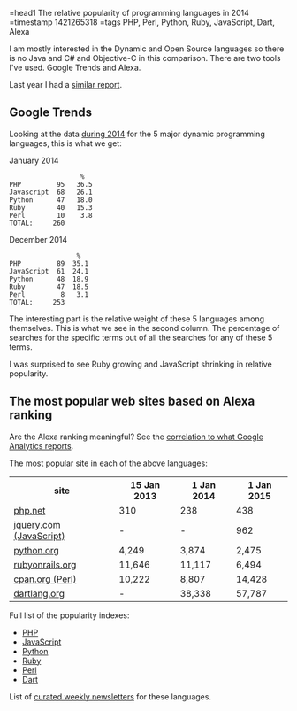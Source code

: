 =head1 The relative popularity of programming languages in 2014
=timestamp 1421265318
=tags PHP, Perl, Python, Ruby, JavaScript, Dart, Alexa



I am mostly interested in the Dynamic and Open Source languages so there is no Java and C# and Objective-C in this comparison.
There are two tools I've used. Google Trends and Alexa.

Last year I had a <a href="/the-popularity-of-perl-in-2013.html">similar report</a>.



<h2>Google Trends</h2>

Looking at the data 
<a href="http://www.google.com/trends/explore#q=perl%2C%20php%2C%20python%20-monty%2C%20ruby%20-pokemon%2C%20javascript&date=1%2F2014%2012m&cmpt=q">during 2014</a>
for the 5 major dynamic programming languages, this is what we get:

January 2014

                      %
    PHP         95   36.5
    Javascript  68   26.1
    Python      47   18.0
    Ruby        40   15.3
    Perl        10    3.8
    TOTAL:     260  

December 2014

                     %
    PHP         89  35.1   
    JavaScript  61  24.1
    Python      48  18.9
    Ruby        47  18.5
    Perl         8   3.1
    TOTAL:     253


The interesting part is the relative weight of these 5 languages among themselves. 
This is what we see in the second column.
The percentage of searches for the specific terms out of all the searches for any of these 5 terms.

I was surprised to see Ruby growing and JavaScript shrinking in relative popularity.

<h2>The most popular web sites based on Alexa ranking</h2>

Are the Alexa ranking meaningful? See the <a href="/meaning-of-alexa-rankings.html">correlation to what Google Analytics reports</a>.

The most popular site in each of the above languages:

<table class="popularity">
<tr><th>site</th><th>15 Jan 2013</th><th>1 Jan 2014</th><th>1 Jan 2015</th></tr>
<tr><td><a href="http://php.net/" rel="nofollow">php.net</a></td>                      <td>310</td>     <td>238</td>     <td>438</td></tr>
<tr><td><a href="https://jquery.com/" rel="nofollow">jquery.com (JavaScript)</a></td>  <td>-</td>       <td>-</td>       <td>962</td></tr>
<tr><td><a href="http://python.org/" rel="nofollow">python.org</a></td>                <td>4,249</td>   <td>3,874</td>   <td>2,475</td></tr>
<tr><td><a href="http://rubyonrails.org/" rel="nofollow">rubyonrails.org</a></td>      <td>11,646</td>  <td>11,117</td>  <td>6,494</td></tr>
<tr><td><a href="http://cpan.org/" rel="nofollow">cpan.org (Perl)</a></td>             <td>10,222</td>  <td>8,807</td>   <td>14,428</td></tr>
<tr><td><a href="http://dartlang.org/" rel="nofollow">dartlang.org</a></td>            <td>-</td>       <td>38,338</td>  <td>57,787</td></tr>
</table>

Full list of the popularity indexes:
<ul>
<li><a href="/the-popularity-of-php-in-2014.html">PHP</a></li>
<li><a href="/the-popularity-of-javascript-in-2014.html">JavaScript</a></li>
<li><a href="/the-popularity-of-python-in-2014.html">Python</a></li>
<li><a href="/the-popularity-of-ruby-in-2014.html">Ruby</a></li>
<li><a href="/the-popularity-of-perl-in-2014.html">Perl</a></li>
<li><a href="/the-popularity-of-dart-in-2014.html">Dart</a></li>
</ul>

List of <a href="/curated-weekly-newsletters.html">curated weekly newsletters</a> for these languages.

